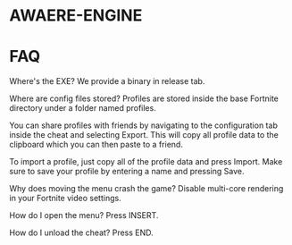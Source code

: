 # AWAERE-ENGINE
# FAQ
 Where's the EXE?
We provide a binary in release tab.

Where are config files stored?
Profiles are stored inside the base Fortnite directory under a folder named profiles.

You can share profiles with friends by navigating to the configuration tab inside the cheat and selecting Export. This will copy all profile data to the clipboard which you can then paste to a friend.

To import a profile, just copy all of the profile data and press Import. Make sure to save your profile by entering a name and pressing Save.

Why does moving the menu crash the game?
Disable multi-core rendering in your Fortnite video settings.

How do I open the menu?
Press INSERT.

How do I unload the cheat?
Press END.
